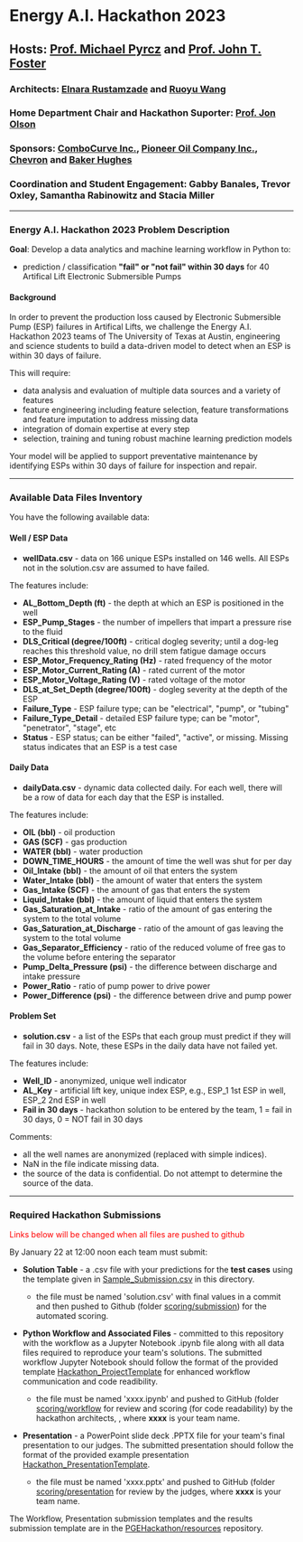 # Energy A.I. Hackathon 2023

## Hosts: [Prof. Michael Pyrcz](https://twitter.com/GeostatsGuy) and [Prof. John T. Foster](https://twitter.com/johntfoster)

### Architects: [Elnara Rustamzade](https://www.linkedin.com/in/elnara-rustamzade-779396162/) and [Ruoyu Wang](www.linkedin.com/in/ruoyu-wang1)

### Home Department Chair and Hackathon Suporter: [Prof. Jon Olson](https://twitter.com/ProfJEOlson)

### Sponsors: [ComboCurve Inc.](https://www.combocurve.com/), [Pioneer Oil Company Inc.](https://pioneeroil.net/), [Chevron](https://www.chevron.com) and [Baker Hughes](https://www.bakerhughes.com/)

### Coordination and Student Engagement: Gabby Banales, Trevor Oxley, Samantha Rabinowitz and Stacia Miller

___

### Energy A.I. Hackathon 2023 Problem Description 

**Goal**: Develop a data analytics and machine learning workflow in Python to:

* prediction / classification **"fail" or "not fail" within 30 days** for 40 Artifical Lift Electronic Submersible Pumps
 
#### Background

In order to prevent the production loss caused by Electronic Submersible Pump (ESP) failures in Artifical Lifts, we challenge the Energy A.I. Hackathon 2023 teams of The University of Texas at Austin, engineering and science students to build a data-driven model to detect when an ESP is within 30 days of failure.

This will require:

* data analysis and evaluation of multiple data sources and a variety of features
* feature engineering including feature selection, feature transformations and feature imputation to address missing data
* integration of domain expertise at every step
* selection, training and tuning robust machine learning prediction models  

Your model will be applied to support preventative maintenance by identifying ESPs within 30 days of failure for inspection and repair.  
___

### Available Data Files Inventory

You have the following available data:

#### Well / ESP Data

* **wellData.csv** - data on 166 unique ESPs installed on 146 wells. All ESPs not in the solution.csv are assumed to have failed.

The features include:

* **AL_Bottom_Depth (ft)** - the depth at which an ESP is positioned in the well
* **ESP_Pump_Stages** - the number of impellers that impart a pressure rise to the fluid
* **DLS_Critical (degree/100ft)** - critical dogleg severity; until a dog-leg reaches this threshold value, no drill stem fatigue damage occurs
* **ESP_Motor_Frequency_Rating (Hz)** - rated frequency of the motor
* **ESP_Motor_Current_Rating (A)** - rated current of the motor
* **ESP_Motor_Voltage_Rating (V)** - rated voltage of the motor
* **DLS_at_Set_Depth (degree/100ft)** - dogleg severity at the depth of the ESP
* **Failure_Type** -  ESP failure type; can be "electrical", "pump", or "tubing"
* **Failure_Type_Detail** - detailed ESP failure type; can be "motor", "penetrator", "stage", etc
* **Status** -  ESP status; can be either "failed", "active", or missing. Missing status indicates that an ESP is a test case

#### Daily Data

* **dailyData.csv** - dynamic data collected daily. For each well, there will be a row of data for each day that the ESP is installed.

The features include:

* **OIL (bbl)** - oil production 
* **GAS (SCF)** - gas production
* **WATER (bbl)** - water production
* **DOWN_TIME_HOURS** - the amount of time the well was shut for per day
* **Oil_Intake (bbl)** - the amount of oil that enters the system
* **Water_Intake (bbl)** - the amount of water that enters the system
* **Gas_Intake (SCF)** - the amount of gas that enters the system
* **Liquid_Intake (bbl)** - the amount of liquid that enters the system
* **Gas_Saturation_at_Intake** - ratio of the amount of gas entering the system to the total volume
* **Gas_Saturation_at_Discharge** - ratio of the amount of gas leaving the system to the total volume
* **Gas_Separator_Efficiency** - ratio of the reduced volume of free gas to the volume before entering the separator
* **Pump_Delta_Pressure (psi)** - the difference between discharge and intake pressure
* **Power_Ratio** - ratio of pump power to drive power
* **Power_Difference (psi)** - the difference between drive and pump power

#### Problem Set

* **solution.csv** - a list of the ESPs that each group must predict if they will fail in 30 days. Note, these ESPs in the daily data have not failed yet.

The features include:

* **Well_ID** - anonymized, unique well indicator
* **AL_Key** - artificial lift key, unique index ESP, e.g., ESP_1 1st ESP in well, ESP_2 2nd ESP in well
* **Fail in 30 days** - hackathon solution to be entered by the team, 1 = fail in 30 days, 0 = NOT fail in 30 days 

Comments: 

* all the well names are anonymized (replaced with simple indices).
* NaN in the file indicate missing data.
* the source of the data is confidential. Do not attempt to determine the source of the data.

___

### Required Hackathon Submissions

<span style='color:red'>Links below will be changed when all files are pushed to github</span>

By January 22 at 12:00 noon each team must submit:

* **Solution Table** - a .csv file with your predictions for the **test cases** using the template given in [Sample_Submission.csv](Sample_Submission.csv) in this directory.

    * the file must be named 'solution.csv' with final values in a commit and then pushed to Github (folder [scoring/submission](https://github.com/PGEHackathon/data/tree/master/scoring/submission)) for the automated scoring.


* **Python Workflow and Associated Files** - committed to this repository with the workflow as a Jupyter Notebook .ipynb file along with all data files required to reproduce your team's solutions. The submitted workflow Jupyter Notebook should follow the format of the provided template [Hackathon_ProjectTemplate](https://github.com/PGEHackathon/resources/blob/main/Hackathon_ProjectTemplate.ipynb) for enhanced workflow communication and code readibility.

    * the file must be named 'xxxx.ipynb' and pushed to GitHub (folder [scoring/workflow](scoring/workflow) for review and scoring (for code readability) by the hackathon architects, , where **xxxx** is your team name.


* **Presentation** - a PowerPoint slide deck .PPTX file for your team's final presentation to our judges. The submitted presentation should follow the format of the provided example presentation [Hackathon_PresentationTemplate](https://github.com/PGEHackathon/resources/blob/master/Hackathon_PresentationTemplate.pptx).

    * the file must be named 'xxxx.pptx' and pushed to GitHub (folder [scoring/presentation](scoring/presentation) for review by the judges, where **xxxx** is your team name.

The Workflow, Presentation submission templates and the results submission template are in the [PGEHackathon/resources](https://github.com/PGEHackathon/resources) repository.

